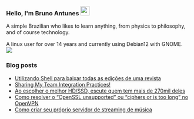 ### Hello, I'm Bruno Antunes <img src="https://media.giphy.com/media/hvRJCLFzcasrR4ia7z/giphy.gif" width="25px">

A simple Brazilian who likes to learn anything, from physics to philosophy, and of course technology.

A linux user for over 14 years and currently using Debian12 with GNOME. <img src="https://www.debian.org/logos/openlogo-nd.svg" width="15px"><img src="https://cdn0.iconfinder.com/data/icons/flat-round-system/512/gnome-18.png"> 


<!--
**antun3s/antun3s** is a ✨ _special_ ✨ repository because its `README.md` (this file) appears on your GitHub profile.

Here are some ideas to get you started:

- 🔭 I’m currently working on ...
- 🌱 I’m currently learning ...
- 👯 I’m looking to collaborate on ...
- 🤔 I’m looking for help with ...
- 💬 Ask me about ...
- 📫 How to reach me: ...
- 😄 Pronouns: ...
- ⚡ Fun fact: ...
-->

### Blog posts
<!-- BLOG-POST-LIST:START -->
- [Utilizando Shell para baixar todas as edições de uma revista](https://brunoantuness.wordpress.com/2024/05/31/utilizando-shell-para-baixar-todas-as-edicoes-de-uma-revista/)
- [Sharing My Team Integration Practices!](https://brunoantuness.wordpress.com/2024/05/04/%f0%9d%97%a6%f0%9d%97%b5%f0%9d%97%ae%f0%9d%97%bf%f0%9d%97%b6%f0%9d%97%bb%f0%9d%97%b4-%f0%9d%97%a0%f0%9d%98%86-%f0%9d%97%a7%f0%9d%97%b2%f0%9d%97%ae%f0%9d%97%ba-%f0%9d%97%9c%f0%9d%97%bb%f0%9d%98%81/)
- [Ao escolher o melhor HD/SSD, escute quem tem mais de 270mil deles](https://brunoantuness.wordpress.com/2024/03/09/ao-escolher-o-melhor-hd-ssd-escute-quem-tem-mais-de-270mil-deles/)
- [Como resolver o “OpenSSL unsupported”  ou “ciphers or is too long” no OpenVPN](https://brunoantuness.wordpress.com/2023/07/29/como-resolver-o-openssl-unsupported-ou-ciphers-or-is-too-long-no-openvpn/)
- [Como criar seu próprio servidor de streaming de música](https://brunoantuness.wordpress.com/2023/04/23/como-criar-seu-proprio-servidor-de-streaming-de-musica/)
<!-- BLOG-POST-LIST:END -->

